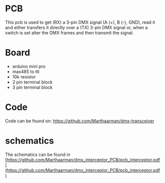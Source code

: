 # PCB
This pcb is used to get (RX) a 3-pin DMX signal (A (+), B (-), GND), read it and either transfers it directly over a (TX) 3-pin DMX signal or, when a switch is set alter the DMX frames and then transmit the signal.

# Board
- arduino mini pro
- max485 to ttl
- 10k resistor
- 2 pin terminal block
- 3 pin terminal block

# Code
Code can be found on: https://github.com/Marthaarman/dmx-transceiver

# schematics
The schematics can be found in [https://github.com/Marthaarman/dmx_interceptor_PCB/pcb_interceptor.pdf](https://github.com/Marthaarman/dmx_interceptor_PCB/pcb_interceptor.pdf)
